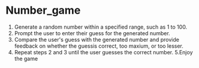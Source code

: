 # Number_game
1. Generate a random number within a specified range, such as 1 to 100.
2. Prompt the user to enter their guess for the generated number.
3. Compare the user's guess with the generated number and provide feedback on whether the guessis correct, too maxium, or too lesser.
4. Repeat steps 2 and 3 until the user guesses the correct number.
5.Enjoy the game
